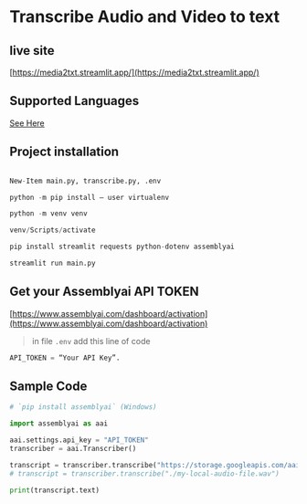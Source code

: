 # Transcribe Audio and Video to text

## live site

[https://media2txt.streamlit.app/](https://media2txt.streamlit.app/)

## Supported Languages

[See Here](https://www.assemblyai.com/docs/Concepts/supported_languages)

## Project installation

```python

New-Item main.py, transcribe.py, .env

python -m pip install — user virtualenv

python -m venv venv

venv/Scripts/activate

pip install streamlit requests python-dotenv assemblyai

streamlit run main.py

```

## Get your Assemblyai API TOKEN

[https://www.assemblyai.com/dashboard/activation](https://www.assemblyai.com/dashboard/activation)

> in file `.env` add this line of code

```python
API_TOKEN = “Your API Key”.
```

## Sample Code

```python
# `pip install assemblyai` (Windows)

import assemblyai as aai

aai.settings.api_key = "API_TOKEN"
transcriber = aai.Transcriber()

transcript = transcriber.transcribe("https://storage.googleapis.com/aai-web-samples/news.mp4")
# transcript = transcriber.transcribe("./my-local-audio-file.wav")

print(transcript.text)
```
